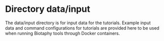 # Directory data/input

The data/input directory is for input data for the tutorials.  Example input data and
command configurations for tutorials are provided here to be used when running Biotaphy
tools through Docker containers.
